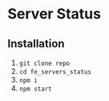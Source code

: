# Server Status

## Installation

1. `git clone repo`
2. `cd fe_servers_status`
3. `npm i`
4. `npm start`

